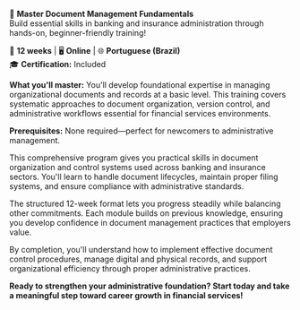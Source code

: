 🚀 **Master Document Management Fundamentals**  
Build essential skills in banking and insurance administration through hands-on, beginner-friendly training!

📅 **12 weeks** | 🖥 **Online** | 🌐 **Portuguese (Brazil)**  
🎓 **Certification:** Included

**What you'll master:**
You'll develop foundational expertise in managing organizational documents and records at a basic level. This training covers systematic approaches to document organization, version control, and administrative workflows essential for financial services environments.

**Prerequisites:**
None required—perfect for newcomers to administrative management.

This comprehensive program gives you practical skills in document organization and control systems used across banking and insurance sectors. You'll learn to handle document lifecycles, maintain proper filing systems, and ensure compliance with administrative standards.

The structured 12-week format lets you progress steadily while balancing other commitments. Each module builds on previous knowledge, ensuring you develop confidence in document management practices that employers value.

By completion, you'll understand how to implement effective document control procedures, manage digital and physical records, and support organizational efficiency through proper administrative practices.

**Ready to strengthen your administrative foundation? Start today and take a meaningful step toward career growth in financial services!**